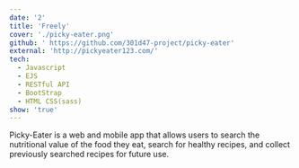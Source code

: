 ```yaml
---
date: '2'
title: 'Freely'
cover: './picky-eater.png'
github: ' https://github.com/301d47-project/picky-eater'
external: 'http://pickyeater123.com/'
tech:
  - Javascript
  - EJS
  - RESTful API
  - BootStrap
  - HTML CSS(sass)
show: 'true'
---
```


Picky-Eater is a web and mobile app that allows users to search the nutritional value of the food they eat, search for healthy recipes, and collect previously searched recipes for future use.

